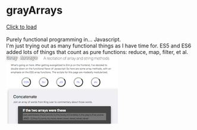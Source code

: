 # grayArrays
[Click to load](https://atom-box.github.io/grayArrays/)<br><br>
Purely functional programming in... Javascript. <br> 
I'm just trying out as many functional things as I have time for.  ES5 and ES6 added lots of things that count as pure functions: reduce, map, filter, et al. <br>
![Screenshot of Gray Arrays](https://github.com/atom-box/grayArrays/blob/master/gray.png)<br> 
